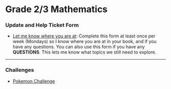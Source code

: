 # Grade 2/3 Mathematics
### Update and Help Ticket Form
* <a href="https://docs.google.com/forms/d/e/1FAIpQLScCaogDOW_QN1MFshvHBbaWJLXRU8HKbaBbwUjAazVnYKBI0Q/viewform?usp=sf_link"> Let me know where you are at</a>: Complete this form at least once per week (Mondays) so I know where you are at in your book, and if you have any questions. You can also use this form if you have any **QUESTIONS**. This lets me know what topics we still need to explore. 

---

### Challenges
* <a href="https://MerrickMath.github.io/MerrickMath.github.io-PokemonChallenge/"> Pokemon Challenge</a> 
